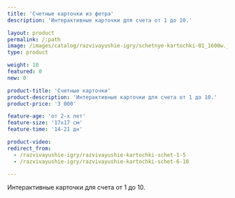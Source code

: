 ```yaml
---
title: 'Счетные карточки из фетра'
description: 'Интерактивные карточки для счета от 1 до 10.'

layout: product
permalink: /:path
image: /images/catalog/razvivayushie-igry/schetnye-kartochki-01_1600w.jpg
type: product

weight: 10
featured: 0
new: 0

product-title: 'Счетные карточки'
product-description: 'Интерактивные карточки для счета от 1 до 10.'
product-price: '3 000'

feature-age: 'от 2-х лет'
feature-size: '17х17 см'
feature-time: '14-21 дн'

product-video: 
redirect_from:
  - /razvivayushie-igry/razvivayushie-kartochki-schet-1-5
  - /razvivayushie-igry/razvivayushie-kartochki-schet-6-10

---
```

Интерактивные карточки для счета от 1 до 10.